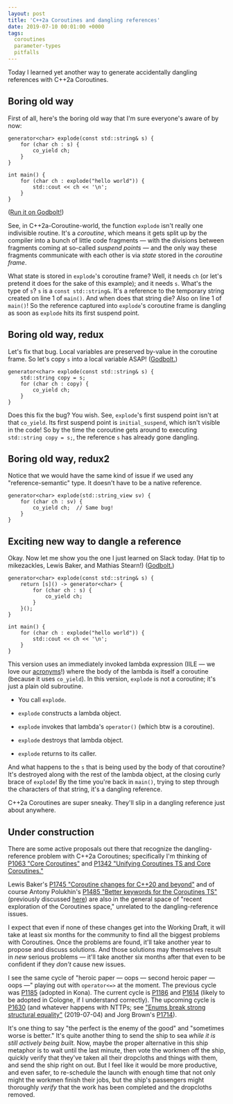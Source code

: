 ```yaml
---
layout: post
title: 'C++2a Coroutines and dangling references'
date: 2019-07-10 00:01:00 +0000
tags:
  coroutines
  parameter-types
  pitfalls
---
```


Today I learned yet another way to generate accidentally dangling references with C++2a Coroutines.

## Boring old way

First of all, here's the boring old way that I'm sure everyone's aware of by now:

    generator<char> explode(const std::string& s) {
        for (char ch : s) {
            co_yield ch;
        }
    }

    int main() {
        for (char ch : explode("hello world")) {
            std::cout << ch << '\n';
        }
    }

([Run it on Godbolt!](https://coro.godbolt.org/z/Z6iNru))

See, in C++2a-Coroutine-world, the function `explode` isn't really one indivisible routine. It's a _coroutine_,
which means it gets split up by the compiler into a bunch of little code fragments — with the divisions between
fragments coming at so-called _suspend points_ — and the only way these fragments communicate with each other
is via _state_ stored in the _coroutine frame_.

What state is stored in `explode`'s coroutine frame? Well, it needs `ch` (or let's pretend it does for the
sake of this example); and it needs `s`. What's the type of `s`? `s` is a `const std::string&`. It's a reference
to the temporary string created on line 1 of `main()`. And when does that string die? Also on line 1 of `main()`!
So the reference captured into `explode`'s coroutine frame is dangling as soon as `explode` hits its first
suspend point.


## Boring old way, redux

Let's fix that bug. Local variables are preserved by-value in the coroutine frame. So let's copy `s`
into a local variable ASAP! ([Godbolt.](https://coro.godbolt.org/z/InuSdi))

    generator<char> explode(const std::string& s) {
        std::string copy = s;
        for (char ch : copy) {
            co_yield ch;
        }
    }

Does this fix the bug? You wish. See, `explode`'s first suspend point isn't at that `co_yield`.
Its first suspend point is `initial_suspend`, which isn't visible in the code! So by the time the
coroutine gets around to executing `std::string copy = s;`, the reference `s` has already gone dangling.


## Boring old way, redux2

Notice that we would have the same kind of issue if we used any "reference-semantic" type. It doesn't
have to be a native reference.

    generator<char> explode(std::string_view sv) {
        for (char ch : sv) {
            co_yield ch;  // Same bug!
        }
    }


## Exciting new way to dangle a reference

Okay. Now let me show you the one I just learned on Slack today. (Hat tip to mikezackles, Lewis Baker,
and Mathias Stearn!) ([Godbolt.](https://coro.godbolt.org/z/tMaVXY))

    generator<char> explode(const std::string& s) {
        return [s]() -> generator<char> {
            for (char ch : s) {
                co_yield ch;
            }
        }();
    }

    int main() {
        for (char ch : explode("hello world")) {
            std::cout << ch << '\n';
        }
    }

This version uses an immediately invoked lambda expression (IILE — we love our
[acronyms](/blog/2019/08/02/the-tough-guide-to-cpp-acronyms/#iile)!) where the
body of the lambda is itself a coroutine (because it uses `co_yield`). In this version, `explode` is
not a coroutine; it's just a plain old subroutine.

- You call `explode`.

- `explode` constructs a lambda object.

- `explode` invokes that lambda's `operator()` (which btw is a coroutine).

- `explode` destroys that lambda object.

- `explode` returns to its caller.

And what happens to the `s` that is being used by the body of that coroutine? It's destroyed along with
the rest of the lambda object, at the closing curly brace of `explode`! By the time you're back in
`main()`, trying to step through the characters of that string, it's a dangling reference.

C++2a Coroutines are super sneaky. They'll slip in a dangling reference just about anywhere.


## Under construction

There are some active proposals out there that recognize the dangling-reference problem
with C++2a Coroutines; specifically I'm thinking of [P1063 "Core Coroutines"](http://www.open-std.org/jtc1/sc22/wg21/docs/papers/2019/p1063r2.pdf)
and [P1342 "Unifying Coroutines TS and Core Coroutines."](http://www.open-std.org/jtc1/sc22/wg21/docs/papers/2018/p1342r0.pdf)

Lewis Baker's [P1745 "Coroutine changes for C++20 and beyond"](http://www.open-std.org/jtc1/sc22/wg21/docs/papers/2019/p1745r0.pdf)
and of course Antony Polukhin's [P1485 "Better keywords for the Coroutines TS"](http://www.open-std.org/jtc1/sc22/wg21/docs/papers/2019/p1485r0.html)
(previously discussed [here](/blog/2019/06/26/pro-p1485/)) are also in the general space of "recent exploration of
the Coroutines space," unrelated to the dangling-reference issues.

I expect that even if none of these changes get into the Working Draft, it will take at least six months for the community
to find all the biggest problems with Coroutines. Once the problems are found, it'll take another year to propose
and discuss solutions. And those solutions may themselves result in _new_ serious problems — it'll take another six
months after that even to be confident if they _don't_ cause new issues.

I see the same cycle of "heroic paper — oops — second heroic paper — oops —" playing out with `operator<=>`
at the moment. The previous cycle was [P1185](http://www.open-std.org/jtc1/sc22/wg21/docs/papers/2019/p1185r2.html) (adopted
in Kona). The current cycle is [P1186](http://www.open-std.org/jtc1/sc22/wg21/docs/papers/2019/p1186r2.html)
and [P1614](http://www.open-std.org/jtc1/sc22/wg21/docs/papers/2019/p1614r1.html) (likely to be adopted in Cologne,
if I understand correctly). The upcoming cycle is [P1630](http://www.open-std.org/jtc1/sc22/wg21/docs/papers/2019/p1630r0.html)
(and whatever happens with NTTPs; see ["Enums break strong structural equality"](/blog/2019/07/04/strong-structural-equality-is-broken/)
(2019-07-04) and Jorg Brown's [P1714](http://www.open-std.org/jtc1/sc22/wg21/docs/papers/2019/p1714r0.html)).

It's one thing to say "the perfect is the enemy of the good" and "sometimes worse is better."
It's quite another thing to send the ship to sea _while it is still actively being built._
Now, maybe the proper alternative in this ship metaphor is to wait until the last minute, then
vote the workmen off the ship, quickly verify that they've taken all their dropcloths and things with them,
and send the ship right on out. But I feel like it would be more productive, and even safer,
to re-schedule the launch with enough time that not only might the workmen finish their jobs,
but the ship's passengers might thoroughly _verify_ that the work has been completed and the dropcloths removed.
